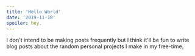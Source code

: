```yaml
---
title: 'Hello World'
date: '2019-11-18'
spoiler: hey.
---
```



I don't intend to be making posts frequently but I think it'll be fun to write blog posts about the random personal projects I make in my free-time[.](/getting-my-discord-to-500-servers/)